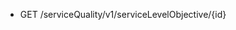 <!--
    ATTENTION: This file was generated via gradle!
               Do NOT manually edit this file! Any such changes will be overwritten!
-->

* GET /serviceQuality/v1/serviceLevelObjective/{id}
